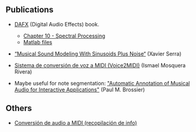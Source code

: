 Publications
------------

-   [DAFX](http://www.dafx.de/) (Digital Audio Effects) book.
    -   [Chapter 10 - Spectral Processing](http://www2.hsu-hh.de/ant/dafx2002/DAFX_Book_Page/chapter10.html)
    -   [Matlab files](http://www2.hsu-hh.de/ant/dafx2002/DAFX_Book_Page/matlab.html)

-   [“Musical Sound Modeling With Sinusoids Plus Noise“](http://www.iua.upf.es/~xserra/articles/msm/) (Xavier Serra)
-   [Sistema de conversión de voz a MIDI (Voice2MIDI)](http://www.create.ucsb.edu/~xavier/PFC/imosquera.pdf) (Ismael Mosquera Rivera)
-   Maybe useful for note segmentation: ["Automatic Annotation of Musical Audio for Interactive Applications"](http://aubio.piem.org/phd/) (Paul M. Brossier)

Others
------

-   [Conversión de audio a MIDI (recopilación de info)](http://audiores.uint8.com.ar/blog/?p=92)


